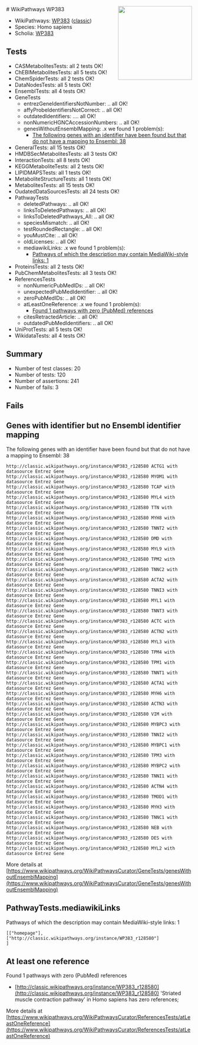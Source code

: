 <img style="float: right; width: 200px" src="https://upload.wikimedia.org/wikipedia/commons/thumb/8/83/Wplogo_with_text_500.png/640px-Wplogo_with_text_500.png" />
# WikiPathways WP383

* WikiPathways: [WP383](https://wikipathways.org/pathways/WP383) ([classic](https://classic.wikipathways.org/instance/WP383))
* Species: Homo sapiens
* Scholia: [WP383](https://scholia.toolforge.org/wikipathways/WP383)
## Tests
* CASMetabolitesTests: all 2 tests OK!
* ChEBIMetabolitesTests: all 5 tests OK!
* ChemSpiderTests: all 2 tests OK!
* DataNodesTests: all 5 tests OK!
* EnsemblTests: all 4 tests OK!
* GeneTests
    * entrezGeneIdentifiersNotNumber: .. all OK!
    * affyProbeIdentifiersNotCorrect: .. all OK!
    * outdatedIdentifiers: .... all OK!
    * nonNumericHGNCAccessionNumbers: .. all OK!
    * genesWithoutEnsemblMapping: .x we found 1 problem(s):
        * [The following genes with an identifier have been found but that do not have a mapping to Ensembl: 38](#c4e54353)
* GeneralTests: all 15 tests OK!
* HMDBSecMetabolitesTests: all 3 tests OK!
* InteractionTests: all 8 tests OK!
* KEGGMetaboliteTests: all 2 tests OK!
* LIPIDMAPSTests: all 1 tests OK!
* MetaboliteStructureTests: all 1 tests OK!
* MetabolitesTests: all 15 tests OK!
* OudatedDataSourcesTests: all 24 tests OK!
* PathwayTests
    * deletedPathways: .. all OK!
    * linksToDeletedPathways: .. all OK!
    * linksToDeletedPathways_All: .. all OK!
    * speciesMismatch: .. all OK!
    * testRoundedRectangle: .. all OK!
    * youMustCite: .. all OK!
    * oldLicenses: .. all OK!
    * mediawikiLinks: .x we found 1 problem(s):
        * [Pathways of which the description may contain MediaWiki-style links: 1](#da69cf45)
* ProteinsTests: all 2 tests OK!
* PubChemMetabolitesTests: all 3 tests OK!
* ReferencesTests
    * nonNumericPubMedIDs: .. all OK!
    * unexpectedPubMedIdentifier: .. all OK!
    * zeroPubMedIDs: .. all OK!
    * atLeastOneReference: .x we found 1 problem(s):
        * [Found 1 pathways with zero (PubMed) references](#d0a459f0)
    * citesRetractedArticle: .. all OK!
    * outdatedPubMedIdentifiers: .. all OK!
* UniProtTests: all 5 tests OK!
* WikidataTests: all 4 tests OK!


## Summary

* Number of test classes: 20
* Number of tests: 120
* Number of assertions: 241
* Number of fails: 3

## Fails

<a name="c4e54353" />

## Genes with identifier but no Ensembl identifier mapping

The following genes with an identifier have been found but that do not have a mapping to Ensembl: 38
```
http://classic.wikipathways.org/instance/WP383_r128580 ACTG1 with datasource Entrez Gene
http://classic.wikipathways.org/instance/WP383_r128580 MYOM1 with datasource Entrez Gene
http://classic.wikipathways.org/instance/WP383_r128580 TCAP with datasource Entrez Gene
http://classic.wikipathways.org/instance/WP383_r128580 MYL4 with datasource Entrez Gene
http://classic.wikipathways.org/instance/WP383_r128580 TTN with datasource Entrez Gene
http://classic.wikipathways.org/instance/WP383_r128580 MYH8 with datasource Entrez Gene
http://classic.wikipathways.org/instance/WP383_r128580 TNNT2 with datasource Entrez Gene
http://classic.wikipathways.org/instance/WP383_r128580 DMD with datasource Entrez Gene
http://classic.wikipathways.org/instance/WP383_r128580 MYL9 with datasource Entrez Gene
http://classic.wikipathways.org/instance/WP383_r128580 TPM2 with datasource Entrez Gene
http://classic.wikipathways.org/instance/WP383_r128580 TNNC2 with datasource Entrez Gene
http://classic.wikipathways.org/instance/WP383_r128580 ACTA2 with datasource Entrez Gene
http://classic.wikipathways.org/instance/WP383_r128580 TNNI3 with datasource Entrez Gene
http://classic.wikipathways.org/instance/WP383_r128580 MYL1 with datasource Entrez Gene
http://classic.wikipathways.org/instance/WP383_r128580 TNNT3 with datasource Entrez Gene
http://classic.wikipathways.org/instance/WP383_r128580 ACTC with datasource Entrez Gene
http://classic.wikipathways.org/instance/WP383_r128580 ACTN2 with datasource Entrez Gene
http://classic.wikipathways.org/instance/WP383_r128580 MYL3 with datasource Entrez Gene
http://classic.wikipathways.org/instance/WP383_r128580 TPM4 with datasource Entrez Gene
http://classic.wikipathways.org/instance/WP383_r128580 TPM1 with datasource Entrez Gene
http://classic.wikipathways.org/instance/WP383_r128580 TNNT1 with datasource Entrez Gene
http://classic.wikipathways.org/instance/WP383_r128580 ACTA1 with datasource Entrez Gene
http://classic.wikipathways.org/instance/WP383_r128580 MYH6 with datasource Entrez Gene
http://classic.wikipathways.org/instance/WP383_r128580 ACTN3 with datasource Entrez Gene
http://classic.wikipathways.org/instance/WP383_r128580 VIM with datasource Entrez Gene
http://classic.wikipathways.org/instance/WP383_r128580 MYBPC3 with datasource Entrez Gene
http://classic.wikipathways.org/instance/WP383_r128580 TNNI2 with datasource Entrez Gene
http://classic.wikipathways.org/instance/WP383_r128580 MYBPC1 with datasource Entrez Gene
http://classic.wikipathways.org/instance/WP383_r128580 TPM3 with datasource Entrez Gene
http://classic.wikipathways.org/instance/WP383_r128580 MYBPC2 with datasource Entrez Gene
http://classic.wikipathways.org/instance/WP383_r128580 TNNI1 with datasource Entrez Gene
http://classic.wikipathways.org/instance/WP383_r128580 ACTN4 with datasource Entrez Gene
http://classic.wikipathways.org/instance/WP383_r128580 TMOD1 with datasource Entrez Gene
http://classic.wikipathways.org/instance/WP383_r128580 MYH3 with datasource Entrez Gene
http://classic.wikipathways.org/instance/WP383_r128580 TNNC1 with datasource Entrez Gene
http://classic.wikipathways.org/instance/WP383_r128580 NEB with datasource Entrez Gene
http://classic.wikipathways.org/instance/WP383_r128580 DES with datasource Entrez Gene
http://classic.wikipathways.org/instance/WP383_r128580 MYL2 with datasource Entrez Gene
```

More details at [https://www.wikipathways.org/WikiPathwaysCurator/GeneTests/genesWithoutEnsemblMapping](https://www.wikipathways.org/WikiPathwaysCurator/GeneTests/genesWithoutEnsemblMapping)

<a name="da69cf45" />

## PathwayTests.mediawikiLinks

Pathways of which the description may contain MediaWiki-style links: 1
```
[["homepage"],
["http://classic.wikipathways.org/instance/WP383_r128580"]
]
```

<a name="d0a459f0" />

## At least one reference

Found 1 pathways with zero (PubMed) references

* [http://classic.wikipathways.org/instance/WP383_r128580](http://classic.wikipathways.org/instance/WP383_r128580) 'Striated muscle contraction pathway' in Homo sapiens has zero references; 


More details at [https://www.wikipathways.org/WikiPathwaysCurator/ReferencesTests/atLeastOneReference](https://www.wikipathways.org/WikiPathwaysCurator/ReferencesTests/atLeastOneReference)

